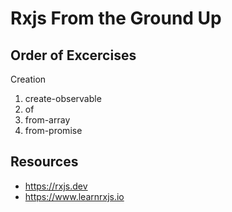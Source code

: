 # Rxjs From the Ground Up

## Order of Excercises

Creation

1. create-observable
2. of
3. from-array
4. from-promise

## Resources

- https://rxjs.dev
- https://www.learnrxjs.io

